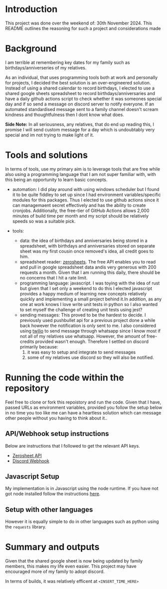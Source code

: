 # Introduction
This project was done over the weekend of: 30th November 2024. This README outlines the reasoning for such a project and considerations made

# Background
I am terrible at remembering key dates for my family such as birthdays/anniverseries of my relatives.

As an individual, that uses programming tools both at work and personally for projects, I decided the best solution is an over-engineered solution. Instead of using a shared calendar to record birthdays, I elected to use a shared google sheets spreadsheet to record birthdays/anniversaries and have a daily github actions script to check whether it was someones special day and if so send a message on discord server to notify everyone. If an automated standardised message sent to a family channel doesn't scream kindness and thoughtfulness then I dont know what does.

**Side Note:** In all seriousness, any relatives, that do end up reading this, I promise I will send custom message for a day which is undoubtably very special and im not trying to make light of it.


# Tools and solutions
In terms of tools, use my primary aim is to leverage tools that are free while also using a programming language that I am not super familiar with, with this being an opportunity to learn basic concepts.

- automation: I did play around with using windows scheduler but I found it to be quite fiddley to set up since I had environment variables/specific modules for this packages. Thus I elected to use github actions since it can managemaent secret effectively and has the ability to create cronjobs. Additionally, the free-tier of GitHub Actions allows 2,000 minutes of build time per month and my script should be relatively speeds so was a suitable pick. 
 
- tools:
    - data: the idea of birthdays and anniversaries being stored in a spreadsheet, with birthdays and anniversaries stored on separate sheet was my first cousin once removed's idea, all credit goes to him. 
    - spreadsheet reader: [zerosheets](https://www.zerosheets.com/). The free API enables you to read and pull in google spreadsheet data andis very generous with 200 requests a month. Given that I am running this daily, there should be no concerns that I hit a rate limit.
    - programming language: javascript. I was toying with the idea of rust but given that I set only a weekend to do this I elected javascript provides a happy medium of learning new concepts relatively quickly and implementing a small project behind it.In addition, as any one at work knows I love write unit tests in python so I also wanted to set myself the challenge of creating unit tests using jest?
    - sending messages: This proved to be the hardest to decide. I previously used pushbullet api for a previous project done a while back however the notification is only sent to me. I also considered using [twilio](https://www.twilio.com/docs/whatsapp/getting-started) to send message through whatsapp since I know most if not all of my relatives use whatsapp. However, the amount of free-credits provided wasn't enough. Therefore I settled on discord primarily because:
        1) it was easy to setup and integrate to send messages  
        2) some of my relatives use discord so they will also be notified.

# Running the code within the repository
Feel free to clone or fork this repoistory and run the code. Given that I have, passed URLs as environment variables, provided you follow the setup below in no time you too like me can have a heartless solution which can message other people without you having to think about it..

## API/Webhook setup instructions
Below are instructions that I followed to get the relevant API keys. 
- [Zerosheet API](https://www.zerosheets.com/docs) 
- [Discord Webhook](https://hookdeck.com/webhooks/platforms/how-to-get-started-with-discord-webhooks)

## Javascript Setup
My implementation is in Javascript using the node runtime. If you have not got node installed follow the instructions [here](https://nodejs.org/en/download/package-manager).


## Setup with other languages
However it is equally simple to do in other languages such as python using the `requests` library.


# Summary and outputs
Given that the shared google sheet is now being updated by family members, this makes my life even easier. This project may have encouraged more of my family to adopt discord.

In terms of builds, it was relatively efficent at `<INSERT_TIME_HERE>` 



